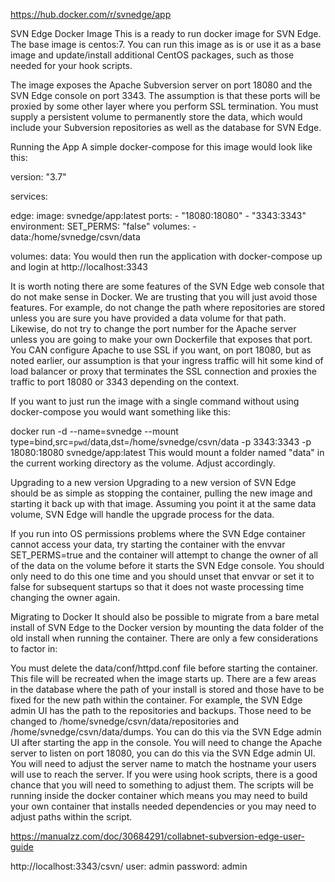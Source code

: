 https://hub.docker.com/r/svnedge/app

SVN Edge Docker Image
This is a ready to run docker image for SVN Edge. The base image is centos:7. You can run this image as is or use it as a base image and update/install additional CentOS packages, such as those needed for your hook scripts.

The image exposes the Apache Subversion server on port 18080 and the SVN Edge console on port 3343. The assumption is that these ports will be proxied by some other layer where you perform SSL termination. You must supply a persistent volume to permanently store the data, which would include your Subversion repositories as well as the database for SVN Edge.

Running the App
A simple docker-compose for this image would look like this:

version: "3.7"

services:

  edge:
    image: svnedge/app:latest
    ports:
      - "18080:18080"
      - "3343:3343"
    environment:
      SET_PERMS: "false"
    volumes:
      - data:/home/svnedge/csvn/data

volumes:
  data:
You would then run the application with docker-compose up and login at http://localhost:3343

It is worth noting there are some features of the SVN Edge web console that do not make sense in Docker. We are trusting that you will just avoid those features. For example, do not change the path where repositories are stored unless you are sure you have provided a data volume for that path. Likewise, do not try to change the port number for the Apache server unless you are going to make your own Dockerfile that exposes that port. You CAN configure Apache to use SSL if you want, on port 18080, but as noted earlier, our assumption is that your ingress traffic will hit some kind of load balancer or proxy that terminates the SSL connection and proxies the traffic to port 18080 or 3343 depending on the context.

If you want to just run the image with a single command without using docker-compose you would want something like this:

docker run -d --name=svnedge --mount type=bind,src=`pwd`/data,dst=/home/svnedge/csvn/data -p 3343:3343 -p 18080:18080 svnedge/app:latest
This would mount a folder named "data" in the current working directory as the volume. Adjust accordingly.

Upgrading to a new version
Upgrading to a new version of SVN Edge should be as simple as stopping the container, pulling the new image and starting it back up with that image. Assuming you point it at the same data volume, SVN Edge will handle the upgrade process for the data.

If you run into OS permissions problems where the SVN Edge container cannot access your data, try starting the container with the envvar SET_PERMS=true and the container will attempt to change the owner of all of the data on the volume before it starts the SVN Edge console. You should only need to do this one time and you should unset that envvar or set it to false for subsequent startups so that it does not waste processing time changing the owner again.

Migrating to Docker
It should also be possible to migrate from a bare metal install of SVN Edge to the Docker version by mounting the data folder of the old install when running the container. There are only a few considerations to factor in:

You must delete the data/conf/httpd.conf file before starting the container. This file will be recreated when the image starts up.
There are a few areas in the database where the path of your install is stored and those have to be fixed for the new path within the container. For example, the SVN Edge admin UI has the path to the repositories and backups. Those need to be changed to /home/svnedge/csvn/data/repositories and /home/svnedge/csvn/data/dumps. You can do this via the SVN Edge admin UI after starting the app in the console.
You will need to change the Apache server to listen on port 18080, you can do this via the SVN Edge admin UI.
You will need to adjust the server name to match the hostname your users will use to reach the server.
If you were using hook scripts, there is a good chance that you will need to something to adjust them. The scripts will be running inside the docker container which means you may need to build your own container that installs needed dependencies or you may need to adjust paths within the script.


https://manualzz.com/doc/30684291/collabnet-subversion-edge-user-guide

http://localhost:3343/csvn/
user: admin
password: admin
